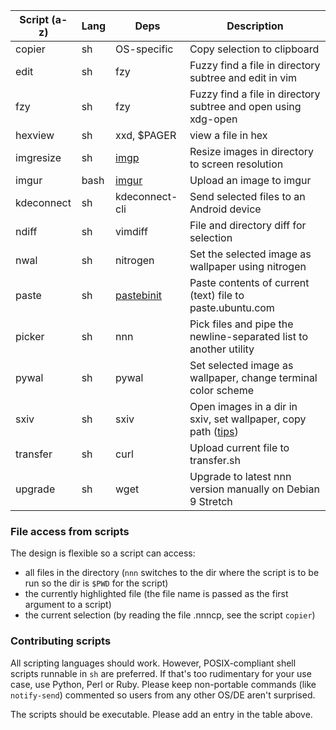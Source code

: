 | Script (a-z) | Lang | Deps | Description |
| --- | --- | --- | --- |
| copier | sh | OS-specific | Copy selection to clipboard |
| edit | sh | fzy | Fuzzy find a file in directory subtree and edit in vim |
| fzy | sh | fzy | Fuzzy find a file in directory subtree and open using xdg-open |
| hexview | sh | xxd, $PAGER | view a file in hex |
| imgresize | sh | [imgp](https://github.com/jarun/imgp) | Resize images in directory to screen resolution |
| imgur | bash | [imgur](https://github.com/jomo/imgur-screenshot) | Upload an image to imgur |
| kdeconnect | sh | kdeconnect-cli | Send selected files to an Android device |
| ndiff | sh | vimdiff | File and directory diff for selection |
| nwal | sh | nitrogen | Set the selected image as wallpaper using nitrogen |
| paste | sh | [pastebinit](https://launchpad.net/pastebinit) | Paste contents of current (text) file to paste.ubuntu.com |
| picker | sh | nnn | Pick files and pipe the newline-separated list to another utility |
| pywal | sh | pywal | Set selected image as wallpaper, change terminal color scheme |
| sxiv | sh | sxiv | Open images in a dir in sxiv, set wallpaper, copy path ([tips](https://wiki.archlinux.org/index.php/Sxiv#Assigning_keyboard_shortcuts))|
| transfer | sh | curl | Upload current file to transfer.sh |
| upgrade | sh | wget | Upgrade to latest nnn version manually on Debian 9 Stretch |

### File access from scripts

The design is flexible so a script can access:
- all files in the directory (`nnn` switches to the dir where the script is to be run so the dir is `$PWD` for the script)
- the currently highlighted file (the file name is passed as the first argument to a script)
- the current selection (by reading the file .nnncp, see the script `copier`)

### Contributing scripts

All scripting languages should work. However, POSIX-compliant shell scripts runnable in `sh` are preferred. If that's too rudimentary for your use case, use Python, Perl or Ruby. Please keep non-portable commands (like `notify-send`) commented so users from any other OS/DE aren't surprised.

The scripts should be executable. Please add an entry in the table above.
